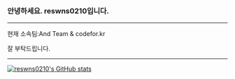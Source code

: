 ### 안녕하세요. reswns0210입니다.
---

현재 소속팀:And Team & codefor.kr

잘 부탁드립니다.

---
[![reswns0210's GitHub stats](https://github-readme-stats.vercel.app/api?username=reswns0210)](https://github.com/anuraghazra/github-readme-stats)
